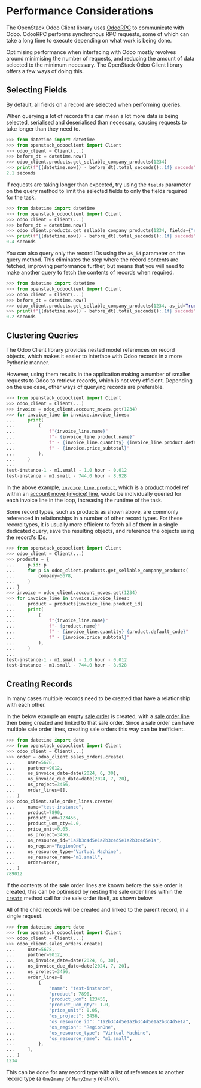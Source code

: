 # Performance Considerations

The OpenStack Odoo Client library uses [OdooRPC](https://pythonhosted.org/OdooRPC)
to communicate with Odoo. OdooRPC performs synchronous RPC requests, some of which
can take a long time to execute depending on what work is being done.

Optimising performance when interfacing with Odoo mostly revolves around minimising
the number of requests, and reducing the amount of data selected to the minimum
necessary. The OpenStack Odoo Client library offers a few ways of doing this.

## Selecting Fields

By default, all fields on a record are selected when performing queries.

When querying a lot of records this can mean a lot more data is being selected,
serialised and deserialised than necessary, causing requests to take longer
than they need to.

```python
>>> from datetime import datetime
>>> from openstack_odooclient import Client
>>> odoo_client = Client(...)
>>> before_dt = datetime.now()
>>> odoo_client.products.get_sellable_company_products(1234)
>>> print(f"{(datetime.now() - before_dt).total_seconds():.1f} seconds")
2.1 seconds
```

If requests are taking longer than expected, try using the `fields` parameter on the
query method to limit the selected fields to only the fields required for the task.

```python
>>> from datetime import datetime
>>> from openstack_odooclient import Client
>>> odoo_client = Client(...)
>>> before_dt = datetime.now()
>>> odoo_client.products.get_sellable_company_products(1234, fields={"name", "default_code"})
>>> print(f"{(datetime.now() - before_dt).total_seconds():.1f} seconds")
0.4 seconds
```

You can also query only the record IDs using the `as_id` parameter on
the query method. This eliminates the step where the record contents are fetched,
improving performance further, but means that you will need to make another query
to fetch the contents of records when required.

```python
>>> from datetime import datetime
>>> from openstack_odooclient import Client
>>> odoo_client = Client(...)
>>> before_dt = datetime.now()
>>> odoo_client.products.get_sellable_company_products(1234, as_id=True)
>>> print(f"{(datetime.now() - before_dt).total_seconds():.1f} seconds")
0.2 seconds
```

## Clustering Queries

The Odoo Client library provides nested model references on record objects,
which makes it easier to interface with Odoo records in a more Pythonic manner.

However, using them results in the application making a number of smaller
requests to Odoo to retrieve records, which is not very efficient.
Depending on the use case, other ways of querying records are preferable.

```python
>>> from openstack_odooclient import Client
>>> odoo_client = Client(...)
>>> invoice = odoo_client.account_moves.get(1234)
>>> for invoice_line in invoice.invoice_lines:
...     print(
...         (
...             f"{invoice_line.name}"
...             f"- {invoice_line.product.name}"
...             f" - {invoice_line.quantity} {invoice_line.product.default_code}"
...             f" - {invoice.price_subtotal}"
...         ),
...     )
...
test-instance-1 - m1.small - 1.0 hour - 0.012
test-instance - m1.small - 744.0 hour - 8.928
```

In the above example, [`invoice_line.product`](managers/account-move-line.md#product),
which is a [product](managers/product.md) model ref within an
[account move (invoice) line](managers/account-move-line.md), would be
individually queried for each invoice line in the loop, increasing the runtime
of the task.

Some record types, such as products as shown above, are commonly referenced in
relationships in a number of other record types. For these record types,
it is usually more efficient to fetch all of them in a single dedicated query,
save the resulting objects, and reference the objects using the record's IDs.

```python
>>> from openstack_odooclient import Client
>>> odoo_client = Client(...)
>>> products = {
...     p.id: p
...     for p in odoo_client.products.get_sellable_company_products(
...         company=5678,
...     )
... }
>>> invoice = odoo_client.account_moves.get(1234)
>>> for invoice_line in invoice.invoice_lines:
...     product = products[invoice_line.product_id]
...     print(
...         (
...             f"{invoice_line.name}"
...             f"- {product.name}"
...             f" - {invoice_line.quantity} {product.default_code}"
...             f" - {invoice.price_subtotal}"
...         ),
...     )
...
test-instance-1 - m1.small - 1.0 hour - 0.012
test-instance - m1.small - 744.0 hour - 8.928
```

## Creating Records

In many cases multiple records need to be created that have a relationship
with each other.

In the below example an empty [sale order](managers/sale-order.md) is created,
with a [sale order line](managers/sale-order-line.md) then being created and
linked to that sale order. Since a sale order can have multiple sale order
lines, creating sale orders this way can be inefficient.

```python
>>> from datetime import date
>>> from openstack_odooclient import Client
>>> odoo_client = Client(...)
>>> order = odoo_client.sales_orders.create(
...     user=5678,
...     partner=9012,
...     os_invoice_date=date(2024, 6, 30),
...     os_invoice_due_date=date(2024, 7, 20),
...     os_project=3456,
...     order_lines=[],
... )
>>> odoo_client.sale_order_lines.create(
...     name="test-instance",
...     product=7890,
...     product_uom=123456,
...     product_uom_qty=1.0,
...     price_unit=0.05,
...     os_project=3456,
...     os_resource_id="1a2b3c4d5e1a2b3c4d5e1a2b3c4d5e1a",
...     os_region="RegionOne",
...     os_resource_type="Virtual Machine",
...     os_resource_name="m1.small",
...     order=order,
... )
789012
```

If the contents of the sale order lines are known before the sale order is
created, this can be optimised by nesting the sale order lines within the
[`create`](managers/index.md#create) method call for the sale order itself,
as shown below.

All of the child records will be created and linked to the parent record,
in a single request.

```python
>>> from datetime import date
>>> from openstack_odooclient import Client
>>> odoo_client = Client(...)
>>> odoo_client.sales_orders.create(
...     user=5678,
...     partner=9012,
...     os_invoice_date=date(2024, 6, 30),
...     os_invoice_due_date=date(2024, 7, 20),
...     os_project=3456,
...     order_lines=[
...         {
...             "name": "test-instance",
...             "product": 7890,
...             "product_uom": 123456,
...             "product_uom_qty": 1.0,
...             "price_unit": 0.05,
...             "os_project": 3456,
...             "os_resource_id": "1a2b3c4d5e1a2b3c4d5e1a2b3c4d5e1a",
...             "os_region": "RegionOne",
...             "os_resource_type": "Virtual Machine",
...             "os_resource_name": "m1.small",
...         },
...     ],
... )
1234
```

This can be done for any record type with a list of references
to another record type (a `One2many` or `Many2many` relation).
